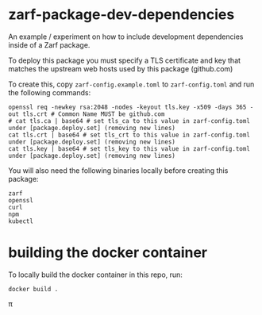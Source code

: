 # zarf-package-dev-dependencies

An example / experiment on how to include development dependencies inside of a Zarf package.

To deploy this package you must specify a TLS certificate and key that matches the upstream web hosts used by this package (github.com)

To create this, copy `zarf-config.example.toml` to `zarf-config.toml` and run the following commands:

```shell
openssl req -newkey rsa:2048 -nodes -keyout tls.key -x509 -days 365 -out tls.crt # Common Name MUST be github.com
# cat tls.ca | base64 # set tls_ca to this value in zarf-config.toml under [package.deploy.set] (removing new lines)
cat tls.crt | base64 # set tls_crt to this value in zarf-config.toml under [package.deploy.set] (removing new lines)
cat tls.key | base64 # set tls_key to this value in zarf-config.toml under [package.deploy.set] (removing new lines)
```

You will also need the following binaries locally before creating this package:

```shell
zarf
openssl
curl
npm
kubectl
```

# building the docker container

To locally build the docker container in this repo, run: 

```shell
docker build .
```

π
